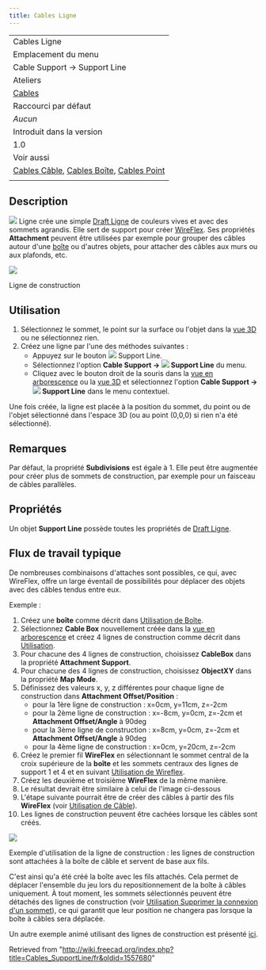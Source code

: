 ```yaml
---
title: Cables Ligne
---
```

|  |
| --- |
| Cables Ligne |
| Emplacement du menu |
| Cable Support → Support Line |
| Ateliers |
| [Cables](/Cables_Workbench/fr "Cables Workbench/fr") |
| Raccourci par défaut |
| *Aucun* |
| Introduit dans la version |
| 1.0 |
| Voir aussi |
| [Cables Câble](/Cables_Cable/fr "Cables Cable/fr"), [Cables Boîte](/Cables_CableBox/fr "Cables CableBox/fr"), [Cables Point](/Cables_SupportPoint/fr "Cables SupportPoint/fr") |
|  |

## Description

![](/images/Cables_SupportLine.svg) Ligne crée une simple [Draft Ligne](/Draft_Line/fr "Draft Line/fr") de couleurs vives et avec des sommets agrandis. Elle sert de support pour créer [WireFlex](/Cables_WireFlex/fr "Cables WireFlex/fr"). Ses propriétés **Attachment** peuvent être utilisées par exemple pour grouper des câbles autour d'une [boîte](/Cables_CableBox/fr "Cables CableBox/fr") ou d'autres objets, pour attacher des câbles aux murs ou aux plafonds, etc.

![](/images/Cables_SupportLine_Example1.png)

Ligne de construction

## Utilisation

1. Sélectionnez le sommet, le point sur la surface ou l'objet dans la [vue 3D](/3D_view/fr "3D view/fr") ou ne sélectionnez rien.
2. Créez une ligne par l'une des méthodes suivantes :
   * Appuyez sur le bouton ![](/images/Cables_SupportLine.svg) Support Line.
   * Sélectionnez l'option **Cable Support → ![](/images/Cables_SupportLine.svg) Support Line** du menu.
   * Cliquez avec le bouton droit de la souris dans la [vue en arborescence](/Tree_view/fr "Tree view/fr") ou la [vue 3D](/3D_view/fr "3D view/fr") et sélectionnez l'option **Cable Support → ![](/images/Cables_SupportLine.svg) Support Line** dans le menu contextuel.

Une fois créée, la ligne est placée à la position du sommet, du point ou de l'objet sélectionné dans l'espace 3D (ou au point (0,0,0) si rien n'a été sélectionné).

## Remarques

Par défaut, la propriété **Subdivisions** est égale à 1. Elle peut être augmentée pour créer plus de sommets de construction, par exemple pour un faisceau de câbles parallèles.

## Propriétés

Un objet **Support Line** possède toutes les propriétés de [Draft Ligne](/Draft_Line/fr#Propriétés "Draft Line/fr").

## Flux de travail typique

De nombreuses combinaisons d'attaches sont possibles, ce qui, avec WireFlex, offre un large éventail de possibilités pour déplacer des objets avec des câbles tendus entre eux.

Exemple :

1. Créez une **boîte** comme décrit dans [Utilisation de Boîte](/Cables_CableBox/fr#Utilisation "Cables CableBox/fr").
2. Sélectionnez **Cable Box** nouvellement créée dans la [vue en arborescence](/Tree_view/fr "Tree view/fr") et créez 4 lignes de construction comme décrit dans [Utilisation](#Utilisation).
3. Pour chacune des 4 lignes de construction, choisissez **CableBox** dans la propriété **Attachment Support**.
4. Pour chacune des 4 lignes de construction, choisissez **ObjectXY** dans la propriété **Map Mode**.
5. Définissez des valeurs x, y, z différentes pour chaque ligne de construction dans **Attachment Offset/Position** :
   * pour la 1ère ligne de construction : x=0cm, y=11cm, z=-2cm
   * pour la 2ème ligne de construction : x=-8cm, y=0cm, z=-2cm et **Attachment Offset/Angle** à 90deg
   * pour la 3ème ligne de construction : x=8cm, y=0cm, z=-2cm et **Attachment Offset/Angle** à 90deg
   * pour la 4ème ligne de construction : x=0cm, y=20cm, z=-2cm
6. Créez le premier fil **WireFlex** en sélectionnant le sommet central de la croix supérieure de la **boîte** et les sommets centraux des lignes de support 1 et 4 et en suivant [Utilisation de Wireflex](/Cables_WireFlex/fr#Utilisation "Cables WireFlex/fr").
7. Créez les deuxième et troisième **WireFlex** de la même manière.
8. Le résultat devrait être similaire à celui de l'image ci-dessous
9. L'étape suivante pourrait être de créer des câbles à partir des fils **WireFlex** (voir [Utilisation de Câble](/Cables_Cable/fr#Utilisation "Cables Cable/fr")).
10. Les lignes de construction peuvent être cachées lorsque les câbles sont créés.

![](/images/Cables_SupportLine_Example2.png)

Exemple d'utilisation de la ligne de construction : les lignes de construction sont attachées à la boîte de câble et servent de base aux fils.

C'est ainsi qu'a été créé la boîte avec les fils attachés. Cela permet de déplacer l'ensemble du jeu lors du repositionnement de la boîte à câbles uniquement. À tout moment, les sommets sélectionnés peuvent être détachés des lignes de construction (voir [Utilisation Supprimer la connexion d'un sommet](/Cables_RemoveVertexAttachment/fr#Utilisation "Cables RemoveVertexAttachment/fr")), ce qui garantit que leur position ne changera pas lorsque la boîte à câbles sera déplacée.

Un autre exemple animé utilisant des lignes de construction est présenté [ici](/Cables_Example1_Simple_workflow "Cables Example1 Simple workflow").

Retrieved from "<http://wiki.freecad.org/index.php?title=Cables_SupportLine/fr&oldid=1557680>"